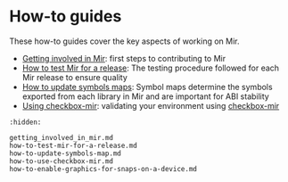 # How-to guides
These how-to guides cover the key aspects of working on Mir.

- [Getting involved in Mir](getting_involved_in_mir.md): first steps to contributing to Mir
- [How to test Mir for a release](how-to-test-mir-for-a-release.md): The testing procedure followed for each Mir release to ensure quality
- [How to update symbols maps](how-to-update-symbols-map.md): Symbol maps determine the symbols exported from each library in Mir and are important for ABI stability
- [Using checkbox-mir](how-to-use-checkbox-mir.md): validating your environment using [checkbox-mir](https://snapcraft.io/checkbox-mir)

```{toctree}
:hidden:

getting_involved_in_mir.md
how-to-test-mir-for-a-release.md
how-to-update-symbols-map.md
how-to-use-checkbox-mir.md
how-to-enable-graphics-for-snaps-on-a-device.md
```
